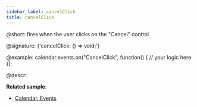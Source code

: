 ```yaml
---
sidebar_label: cancelClick
title: cancelClick
---          
```


@short: fires when the user clicks on the "Cancel" control

@signature: {'cancelClick: () => void;'}

@example:
calendar.events.on("CancelClick", function() {
    // your logic here
});



@descr:

**Related sample**:
- [Calendar. Events](https://snippet.dhtmlx.com/7kj7fiek)

